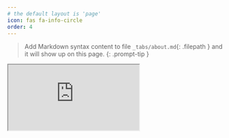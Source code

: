 ```yaml
---
# the default layout is 'page'
icon: fas fa-info-circle
order: 4
---
```


> Add Markdown syntax content to file `_tabs/about.md`{: .filepath } and it will show up on this page.
{: .prompt-tip }

<iframe src="https://rxresu.me/shaun.walters/cyber-security-analyst" title="description" >unwanted text</iframe>
